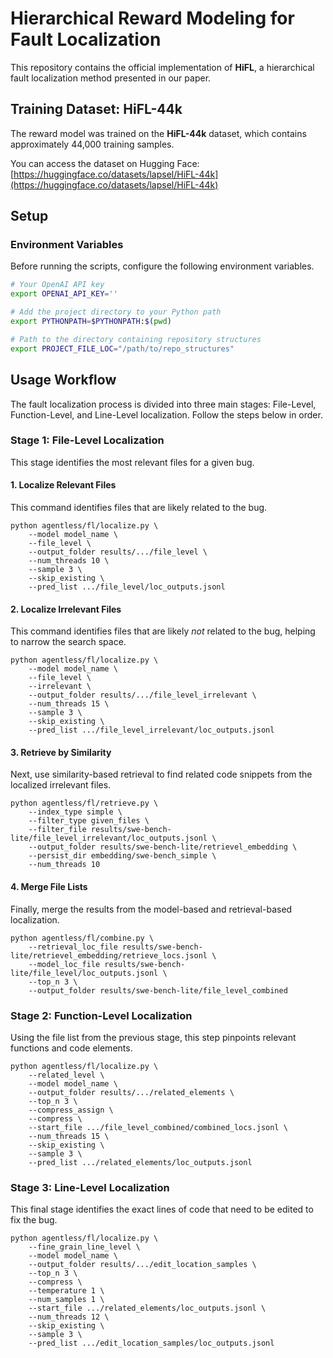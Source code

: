 # Hierarchical Reward Modeling for Fault Localization

This repository contains the official implementation of **HiFL**, a hierarchical fault localization method presented in our paper.

## Training Dataset: HiFL-44k

The reward model was trained on the **HiFL-44k** dataset, which contains approximately 44,000 training samples.

You can access the dataset on Hugging Face:
[https://huggingface.co/datasets/lapsel/HiFL-44k](https://huggingface.co/datasets/lapsel/HiFL-44k)

## Setup

### Environment Variables
Before running the scripts, configure the following environment variables.

```bash
# Your OpenAI API key
export OPENAI_API_KEY=''

# Add the project directory to your Python path
export PYTHONPATH=$PYTHONPATH:$(pwd)

# Path to the directory containing repository structures
export PROJECT_FILE_LOC="/path/to/repo_structures"
```

## Usage Workflow

The fault localization process is divided into three main stages: File-Level, Function-Level, and Line-Level localization. Follow the steps below in order.

### Stage 1: File-Level Localization

This stage identifies the most relevant files for a given bug.

#### 1. Localize Relevant Files
This command identifies files that are likely related to the bug.

```shell
python agentless/fl/localize.py \
    --model model_name \
    --file_level \
    --output_folder results/.../file_level \
    --num_threads 10 \
    --sample 3 \
    --skip_existing \
    --pred_list .../file_level/loc_outputs.jsonl
```

#### 2. Localize Irrelevant Files
This command identifies files that are likely *not* related to the bug, helping to narrow the search space.

```shell
python agentless/fl/localize.py \
    --model model_name \
    --file_level \
    --irrelevant \
    --output_folder results/.../file_level_irrelevant \
    --num_threads 15 \
    --sample 3 \
    --skip_existing \
    --pred_list .../file_level_irrelevant/loc_outputs.jsonl
```

#### 3. Retrieve by Similarity
Next, use similarity-based retrieval to find related code snippets from the localized irrelevant files.

```shell
python agentless/fl/retrieve.py \
    --index_type simple \
    --filter_type given_files \
    --filter_file results/swe-bench-lite/file_level_irrelevant/loc_outputs.jsonl \
    --output_folder results/swe-bench-lite/retrievel_embedding \
    --persist_dir embedding/swe-bench_simple \
    --num_threads 10
```

#### 4. Merge File Lists
Finally, merge the results from the model-based and retrieval-based localization.

```shell
python agentless/fl/combine.py \
    --retrieval_loc_file results/swe-bench-lite/retrievel_embedding/retrieve_locs.jsonl \
    --model_loc_file results/swe-bench-lite/file_level/loc_outputs.jsonl \
    --top_n 3 \
    --output_folder results/swe-bench-lite/file_level_combined
```

### Stage 2: Function-Level Localization

Using the file list from the previous stage, this step pinpoints relevant functions and code elements.

```shell
python agentless/fl/localize.py \
    --related_level \
    --model model_name \
    --output_folder results/.../related_elements \
    --top_n 3 \
    --compress_assign \
    --compress \
    --start_file .../file_level_combined/combined_locs.jsonl \
    --num_threads 15 \
    --skip_existing \
    --sample 3 \
    --pred_list .../related_elements/loc_outputs.jsonl
```

### Stage 3: Line-Level Localization

This final stage identifies the exact lines of code that need to be edited to fix the bug.

```shell
python agentless/fl/localize.py \
    --fine_grain_line_level \
    --model model_name \
    --output_folder results/.../edit_location_samples \
    --top_n 3 \
    --compress \
    --temperature 1 \
    --num_samples 1 \
    --start_file .../related_elements/loc_outputs.jsonl \
    --num_threads 12 \
    --skip_existing \
    --sample 3 \
    --pred_list .../edit_location_samples/loc_outputs.jsonl
```